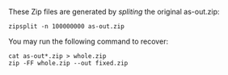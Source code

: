 
These Zip files are generated by _spliting_ the original as-out.zip:
```
zipsplit -n 100000000 as-out.zip
```

You may run the following command to recover:

```
cat as-out*.zip > whole.zip
zip -FF whole.zip --out fixed.zip
```


